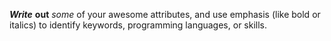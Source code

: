 ***Write*** **out** *some* of your awesome attributes, and use emphasis (like bold or italics) to identify keywords, programming languages, or skills. 

